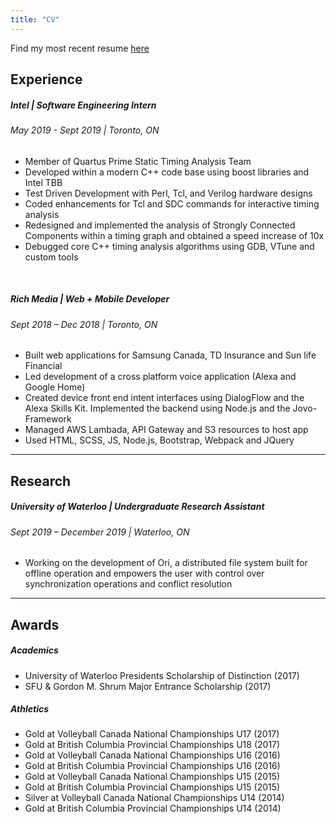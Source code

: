 ```yaml
---
title: "CV"
---
```

Find my most recent resume [here](/andrew-gamble-resume.pdf)  
## Experience

##### Intel | Software Engineering Intern
###### May 2019 - Sept 2019 | Toronto, ON
- Member of Quartus Prime Static Timing Analysis Team
- Developed within a modern C++ code base using boost libraries and Intel TBB
- Test Driven Development with Perl, Tcl, and Verilog hardware designs
- Coded enhancements for Tcl and SDC commands for interactive timing analysis
- Redesigned and implemented the analysis of Strongly Connected Components within a timing graph and obtained a speed increase of 10x
- Debugged core C++ timing analysis algorithms using GDB, VTune and custom tools

<br/>

##### Rich Media |  Web + Mobile Developer
###### Sept 2018 – Dec 2018 | Toronto, ON
- Built web applications for Samsung Canada, TD Insurance and Sun life Financial
- Led development of a cross platform voice application (Alexa and Google Home)
- Created device front end intent interfaces using DialogFlow and the Alexa Skills Kit. Implemented the backend using Node.js and the Jovo-Framework
- Managed AWS Lambada, API Gateway and S3 resources to host app
- Used HTML, SCSS, JS, Node.js, Bootstrap, Webpack and JQuery
---

## Research
##### University of Waterloo | Undergraduate Research Assistant
###### Sept 2019 – December 2019 | Waterloo, ON
- Working on the development of Ori, a distributed file system  built for offline operation and empowers the user with control over synchronization operations and conflict resolution
---

## Awards
##### Academics
- University of Waterloo Presidents Scholarship of Distinction (2017) 
- SFU & Gordon M. Shrum Major Entrance Scholarship (2017)
##### Athletics 
- Gold at Volleyball Canada National Championships U17 (2017)
- Gold at British Columbia Provincial Championships U18 (2017)
- Gold at Volleyball Canada National Championships U16 (2016)
- Gold at British Columbia Provincial Championships U16 (2016)
- Gold at Volleyball Canada National Championships U15 (2015)
- Gold at British Columbia Provincial Championships U15 (2015)
- Silver at Volleyball Canada National Championships U14 (2014)
- Gold at British Columbia Provincial Championships U14 (2014)
